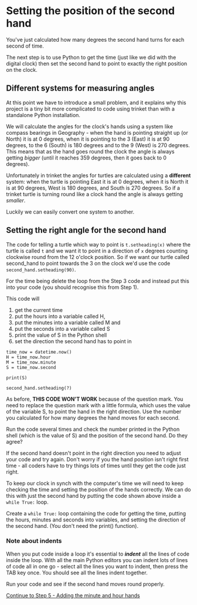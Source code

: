 # Setting the position of the second hand

You've just calculated how many degrees the second hand turns for each second of time.

The next step is to use Python to get the time (just like we did with the digital clock) then set the second hand to point to exactly the right position on the clock.

## Different systems for measuring angles

At this point we have to introduce a small problem, and it explains why this project is a tiny bit more complicated to code using trinket than with a standalone Python installation.

We will calculate the angles for the clock's hands using a system like compass bearings in Geography - when the hand is pointing straight up (or North) it is at 0 degrees, when it is pointing to the 3 (East) it is at 90 degrees, to the 6 (South) is 180 degrees and to the 9 (West) is 270 degrees. This means that as the hand goes round the clock the angle is always getting *bigger* (until it reaches 359 degrees, then it goes back to 0 degrees).

Unfortunately in trinket the angles for turtles are calculated using a **different** system: when the turtle is pointing East it is at 0 degrees, when it is North it is at 90 degrees, West is 180 degrees, and South is 270 degrees. So if a trinket turtle is turning round like a clock hand the angle is always getting *smaller*.

Luckily we can easily convert one system to another.

## Setting the right angle for the second hand

The code for telling a turtle which way to point is ```t.setheading(x)``` where the turtle is called ```t``` and we want it to point in a direction of ```x``` degrees counting clockwise round from the 12 o'clock position. So if we want our turtle called second_hand to point towards the 3 on the clock we'd use the code ```second_hand.setheading(90)```.

For the time being delete the loop from the Step 3 code and instead put this into your code (you should recognise this from Step 1). 

This code will 
1. get the current time 
2. put the hours into a variable called H, 
3. put the minutes into a variable called M and 
4. put the seconds into a variable called S
5. print the value of S in the Python shell 
6. set the direction the second hand has to point in


```
time_now = datetime.now()
H = time_now.hour
M = time_now.minute
S = time_now.second

print(S)

second_hand.setheading(?)
```
As before, **THIS CODE WON'T WORK** because of the question mark. You need to replace the question mark with a little formula, which uses the value of the variable S, to point the hand in the right direction. Use the number you calculated for how many degrees the hand moves for each second.

Run the code several times and check the number printed in the Python shell (which is the value of S) and the position of the second hand. Do they agree?

If the second hand doesn't point in the right direction you need to adjust your code and try again. Don't worry if you the hand position isn't right first time - all coders have to try things lots of times until they get the code just right.

To keep our clock in synch with the computer's time we will need to keep checking the time and setting the position of the hands correctly. We can do this with just the second hand by putting the code shown above inside a ```while True:``` loop.

Create a ```while True:``` loop containing the code for getting the time, putting the hours, minutes and seconds into variables, and setting the direction of the second hand. (You don't need the print() function).

### Note about indents
When you put code inside a loop it's essential to **_indent_** all the lines of code inside the loop. With all the main Python editors you can indent lots of lines of code all in one go - select all the lines you want to indent, then press the TAB key once. You should see all the lines indent together.

Run your code and see if the second hand moves round properly.

[Continue to Step 5 - Adding the minute and hour hands](../Step5-Adding-minute-and-hour-hands)


